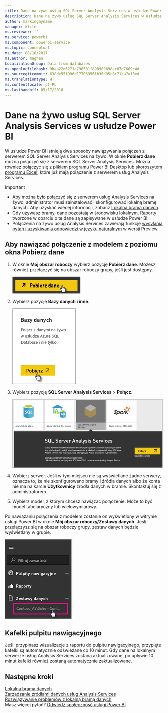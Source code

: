 ```yaml
---
title: Dane na żywo usług SQL Server Analysis Services w usłudze Power BI
description: Dane na żywo usług SQL Server Analysis Services w usłudze Power BI. Ta funkcja jest realizowana za pośrednictwem źródła danych, które zostało skonfigurowane dla bramy przedsiębiorstwa.
author: markingmyname
manager: kfile
ms.reviewer: ''
ms.service: powerbi
ms.component: powerbi-service
ms.topic: conceptual
ms.date: 08/10/2017
ms.author: maghan
LocalizationGroup: Data from databases
ms.openlocfilehash: 9baa22d6271e796581f898989698ac87d7609c4d
ms.sourcegitcommit: 638de55f996d177063561b36d95c8c71ea7af3ed
ms.translationtype: HT
ms.contentlocale: pl-PL
ms.lasthandoff: 05/17/2018
---
```

# <a name="sql-server-analysis-services-live-data-in-power-bi"></a>Dane na żywo usług SQL Server Analysis Services w usłudze Power BI
W usłudze Power BI istnieją dwa sposoby nawiązywania połączeń z serwerem SQL Server Analysis Services na żywo. W oknie **Pobierz dane** można połączyć się z serwerem SQL Server Analysis Services. Można również połączyć się z [plikiem programu Power BI Desktop](service-desktop-files.md) lub [skoroszytem programu Excel](service-excel-workbook-files.md), które już mają połączenie z serwerem usług Analysis Services.

 >[!IMPORTANT]
 >* Aby można było połączyć się z serwerem usług Analysis Services na żywo, administrator musi zainstalować i skonfigurować lokalną bramę danych. Aby uzyskać więcej informacji, zobacz [Lokalna brama danych](service-gateway-onprem.md).
 >* Gdy używasz bramy, dane pozostają w środowisku lokalnym.  Raporty tworzone w oparciu o te dane są zapisywane w usłudze Power BI. 
 >* Połączenia na żywo usług Analysis Services zawierają funkcję [wysyłania pytań i uzyskiwania odpowiedzi w języku naturalnym](service-q-and-a-direct-query.md) w wersji Preview.

## <a name="to-connect-to-a-model-from-get-data"></a>Aby nawiązać połączenie z modelem z poziomu okna Pobierz dane
1. W oknie **Mój obszar roboczy** wybierz pozycję **Pobierz dane**. Możesz również przełączyć się na obszar roboczy grupy, jeśli jest dostępny.
   
   ![](media/sql-server-analysis-services-tabular-data/connecttoas_getdatabutton.png)
2. Wybierz pozycję **Bazy danych i inne**.
   
   ![](media/sql-server-analysis-services-tabular-data/connecttoas_getdata_1.png)
3. Wybierz pozycję **SQL Server Analysis Services** > **Połącz**. 
   
   ![](media/sql-server-analysis-services-tabular-data/connecttoas_getdata_2.png)
4. Wybierz serwer. Jeśli w tym miejscu nie są wyświetlane żadne serwery, oznacza to, że nie skonfigurowano bramy i źródła danych albo że konta nie ma na karcie **Użytkownicy** źródła danych w bramie. Skontaktuj się z administratorem.
5. Wybierz model, z którym chcesz nawiązać połączenie. Może to być model tabelaryczny lub wielowymiarowy.

Po nawiązaniu połączenia z modelem zostanie on wyświetlony w witrynie usługi Power BI w oknie **Mój obszar roboczy/Zestawy danych**. Jeśli przełączysz się na obszar roboczy grupy, zestaw danych będzie wyświetlany w grupie.

![](media/sql-server-analysis-services-tabular-data/connecttoas_dataset_5.png)

## <a name="dashboard-tiles"></a>Kafelki pulpitu nawigacyjnego
Jeśli przypinasz wizualizacje z raportu do pulpitu nawigacyjnego, przypięte kafelki są automatycznie odświeżane co 10 minut. Gdy dane na lokalnym serwerze usług Analysis Services zostaną aktualizowane, po upływie 10 minut kafelki również zostaną automatycznie zaktualizowane.

## <a name="next-steps"></a>Następne kroki
[Lokalna brama danych](service-gateway-onprem.md)  
[Zarządzanie źródłami danych usług Analysis Services](service-gateway-enterprise-manage-ssas.md)  
[Rozwiązywanie problemów z lokalną bramą danych](service-gateway-onprem-tshoot.md)  
Masz więcej pytań? [Odwiedź społeczność usługi Power BI](http://community.powerbi.com/)

